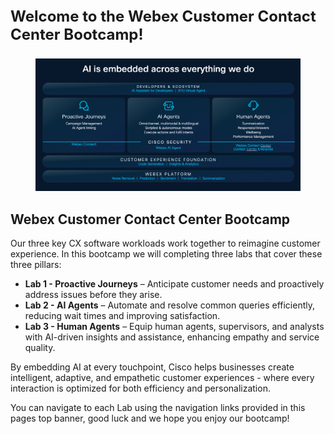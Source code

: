 <div style="font-size: 24px; font-weight: bold;">

Welcome to the Webex Customer Contact Center Bootcamp!

</div>

<figure>
<img
src="../assets/GettingStarted/media/3Pillar.png"
alt="A screenshot of a customer experience portfolio AI-generated content may be incorrect." />
</figure>

## Webex Customer Contact Center Bootcamp

Our three key CX software workloads work together to reimagine customer
experience. In this bootcamp we will completing three labs that cover
these three pillars:

- **Lab 1 - Proactive Journeys** – Anticipate customer needs and
  proactively address issues before they arise.
- **Lab 2 - AI Agents** – Automate and resolve common queries
  efficiently, reducing wait times and improving satisfaction.
- **Lab 3 - Human Agents** – Equip human agents, supervisors,
  and analysts with AI-driven insights and assistance, enhancing empathy
  and service quality.

By embedding AI at every touchpoint, Cisco helps businesses create
intelligent, adaptive, and empathetic customer experiences - where every
interaction is optimized for both efficiency and personalization.

You can navigate to each Lab using the navigation links provided in this
pages top banner, good luck and we hope you enjoy our bootcamp!
